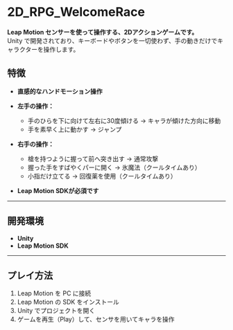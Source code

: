 # 2D_RPG_WelcomeRace

**Leap Motion センサーを使って操作する、2Dアクションゲームです。**  
Unity で開発されており、キーボードやボタンを一切使わず、手の動きだけでキャラクターを操作します。

##  特徴

-  **直感的なハンドモーション操作**
  - **左手の操作：**
    - 手のひらを下に向けて左右に30度傾ける → キャラが傾けた方向に移動
    - 手を素早く上に動かす → ジャンプ
  - **右手の操作：**
    - 槍を持つように握って前へ突き出す → 通常攻撃
    - 握った手をすばやくパーに開く → 氷魔法（クールタイムあり）
    - 小指だけ立てる → 回復薬を使用（クールタイムあり）

-  **Leap Motion SDKが必須です**

---

##  開発環境

- **Unity**
- **Leap Motion SDK**

---

##  プレイ方法

1. Leap Motion を PC に接続
2. Leap Motion の SDK をインストール
3. Unity でプロジェクトを開く
4. ゲームを再生（Play）して、センサを用いてキャラを操作

